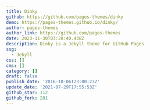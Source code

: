```yaml
---
title: Dinky
github: https://github.com/pages-themes/dinky
demo: https://pages-themes.github.io/dinky/
author: pages-themes
author_link: https://github.com/pages-themes
date: 2023-11-30T03:28:40.438Z
description: Dinky is a Jekyll theme for GitHub Pages
ssg:
  - Jekyll
css: []
cms: []
category: []
draft: false
publish_date: '2016-10-06T23:00:23Z'
update_date: '2021-07-29T17:55:53Z'
github_star: 112
github_fork: 281
---
```

